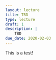 ```yaml
---
layout: lecture
title: TBD
type: lecture
draft: 1
description: |
    TBD
due_date: 2020-02-03
---
```


This is a test!